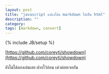 ```yaml
---
layout: post
title: "javascript แปลงโค้ด markdown ไปเป็น html"
description: ""
category: 
tags: [markdown, convert]
---
```

{% include JB/setup %}

[https://github.com/coreyti/showdown](https://github.com/coreyti/showdown)

ยังไม่ได้ลองเล่นเลย ฝากไว้ก่อน เด๋วค่อยเจอกัน